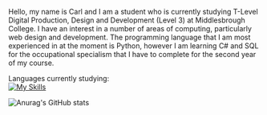 Hello, my name is Carl and I am a student who is currently studying T-Level Digital Production, Design and Development (Level 3) at Middlesbrough College. I have an interest in a number of areas of computing, particularly web design and development. The programming language that I am most experienced in at the moment is Python, however I am learning C# and SQL for the occupational specialism that I have to complete for the second year of my course.

Languages currently studying:
<br>
[![My Skills](https://skillicons.dev/icons?i=py,cs,sqlite&theme=dark)](https://skillicons.dev)

![Anurag's GitHub stats](https://github-readme-stats.vercel.app/api?username=CarlBaines&theme=dark&show_icons=true)
